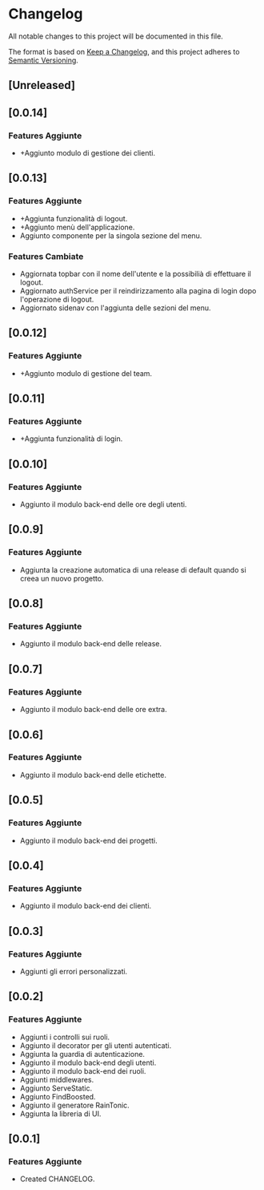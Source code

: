 # Changelog

All notable changes to this project will be documented in this file.

The format is based on [Keep a Changelog](https://keepachangelog.com/en/1.0.0/),
and this project adheres to [Semantic Versioning](https://semver.org/spec/v2.0.0.html).

## [Unreleased]

## [0.0.14]

### Features Aggiunte

- +Aggiunto modulo di gestione dei clienti.

## [0.0.13]

### Features Aggiunte

- +Aggiunta funzionalità di logout.
- +Aggiunto menù dell'applicazione.
- Aggiunto componente per la singola sezione del menu.


### Features Cambiate
- Aggiornata topbar con il nome dell'utente e la possibilià di effettuare il logout.
- Aggiornato authService per il reindirizzamento alla pagina di login dopo l'operazione di logout.
- Aggiornato sidenav con l'aggiunta delle sezioni del menu.

## [0.0.12]

### Features Aggiunte

- +Aggiunto modulo di gestione del team.

## [0.0.11]

### Features Aggiunte

- +Aggiunta funzionalità di login.

## [0.0.10]

### Features Aggiunte

- Aggiunto il modulo back-end delle ore degli utenti.

## [0.0.9]

### Features Aggiunte

- Aggiunta la creazione automatica di una release di default quando si creea un nuovo progetto.

## [0.0.8]

### Features Aggiunte

- Aggiunto il modulo back-end delle release.

## [0.0.7]

### Features Aggiunte

- Aggiunto il modulo back-end delle ore extra.

## [0.0.6]

### Features Aggiunte

- Aggiunto il modulo back-end delle etichette.

## [0.0.5]

### Features Aggiunte

- Aggiunto il modulo back-end dei progetti.

## [0.0.4]

### Features Aggiunte

- Aggiunto il modulo back-end dei clienti.

## [0.0.3]

### Features Aggiunte

- Aggiunti gli errori personalizzati.

## [0.0.2]

### Features Aggiunte

- Aggiunti i controlli sui ruoli.
- Aggiunto il decorator per gli utenti autenticati.
- Aggiunta la guardia di autenticazione.
- Aggiunto il modulo back-end degli utenti.
- Aggiunto il modulo back-end dei ruoli.
- Aggiunti middlewares.
- Aggiunto ServeStatic.
- Aggiunto FindBoosted.
- Aggiunto il generatore RainTonic.
- Aggiunta la libreria di UI.

## [0.0.1]

### Features Aggiunte

- Created CHANGELOG.
